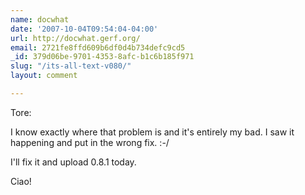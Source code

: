 ```yaml
---
name: docwhat
date: '2007-10-04T09:54:04-04:00'
url: http://docwhat.gerf.org/
email: 2721fe8ffd609b6df0d4b734defc9cd5
_id: 379d06be-9701-4353-8afc-b1c6b185f971
slug: "/its-all-text-v080/"
layout: comment

---
```


Tore:

I know exactly where that problem is and it's entirely my bad.  I saw it happening and put in the wrong fix. :-/

I'll fix it and upload 0.8.1 today.

Ciao!
